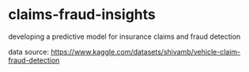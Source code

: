 # claims-fraud-insights
developing a predictive model for insurance claims and fraud detection

data source: https://www.kaggle.com/datasets/shivamb/vehicle-claim-fraud-detection
